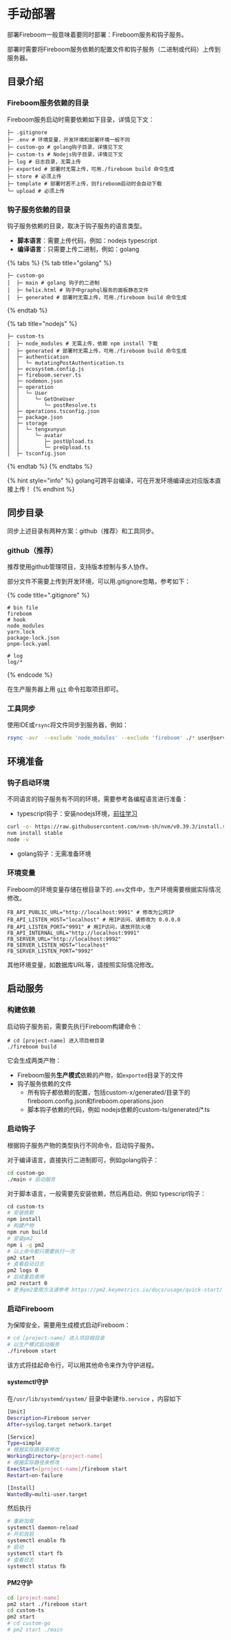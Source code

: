 # 手动部署

部署Fireboom一般意味着要同时部署：Fireboom服务和钩子服务。

部署时需要将Fireboom服务依赖的配置文件和钩子服务（二进制或代码）上传到服务器。

## 目录介绍

### Fireboom服务依赖的目录

Fireboom服务启动时需要依赖如下目录，详情见下文：

```
├─ .gitignore 
├─ .env # 环境变量，开发环境和部署环境一般不同
├─ custom-go # golang钩子目录，详情见下文
├─ custom-ts # Nodejs钩子目录，详情见下文
├─ log # 日志目录，无需上传
├─ exported # 部署时无需上传，可用./fireboom build 命令生成
├─ store # 必须上传
├─ template # 部署时若不上传，则fireboom启动时会自动下载
└─ upload # 必须上传
```

### 钩子服务依赖的目录

钩子服务依赖的目录，取决于钩子服务的语言类型。

* **脚本语言**：需要上传代码，例如：nodejs typescript
* **编译语言**：只需要上传二进制，例如：golang

{% tabs %}
{% tab title="golang" %}
```
├─ custom-go
│  ├─ main # golang 钩子的二进制
│  ├─ helix.html # 钩子中graphql服务的面板静态文件
│  ├─ generated # 部署时无需上传，可用./fireboom build 命令生成
```
{% endtab %}

{% tab title="nodejs" %}
```
├─ custom-ts
│  ├─ node_modules # 无需上传，依赖 npm install 下载
│  ├─ generated # 部署时无需上传，可用./fireboom build 命令生成
│  ├─ authentication
│  │  └─ mutatingPostAuthentication.ts
│  ├─ ecosystem.config.js
│  ├─ fireboom.server.ts
│  ├─ nodemon.json
│  ├─ operation
│  │  └─ User
│  │     └─ GetOneUser
│  │        └─ postResolve.ts
│  ├─ operations.tsconfig.json
│  ├─ package.json
│  ├─ storage
│  │  └─ tengxunyun
│  │     └─ avatar
│  │        ├─ postUpload.ts
│  │        └─ preUpload.ts
│  ├─ tsconfig.json
```
{% endtab %}
{% endtabs %}

{% hint style="info" %}
golang可跨平台编译，可在开发环境编译出对应版本直接上传！
{% endhint %}

## 同步目录

同步上述目录有两种方案：github（推荐）和工具同步。

### github（推荐）

推荐使用github管理项目，支持版本控制与多人协作。

部分文件不需要上传到开发环境，可以用.gitignore忽略，参考如下：

{% code title=".gitignore" %}
```ignore
# bin file
fireboom
# hook
node_modules
yarn.lock
package-lock.json
pnpm-lock.yaml

# log
log/*
```
{% endcode %}

在生产服务器上用 [`git`](https://git-scm.com/book/zh/v2/%E8%B5%B7%E6%AD%A5-%E5%AE%89%E8%A3%85-Git) 命令拉取项目即可。

### 工具同步

使用IDE或`rsync`将文件同步到服务器，例如：

```bash
rsync -avr  --exclude 'node_modules' --exclude 'fireboom' ./* user@server.ip:/path/to/publish
```

## 环境准备

### 钩子启动环境

不同语言的钩子服务有不同的环境，需要参考各编程语言进行准备：

* typescript钩子：安装nodejs环境，[前往学习](https://github.com/nvm-sh/nvm#installing-and-updating)

```bash
‌curl -o- https://raw.githubusercontent.com/nvm-sh/nvm/v0.39.3/install.sh | bash
nvm install stable
node -v
```

* golang钩子：无需准备环境

### 环境变量

Fireboom的环境变量存储在根目录下的`.env`文件中，生产环境需要根据实际情况修改。

```properties
FB_API_PUBLIC_URL="http://localhost:9991" # 修改为公网IP
FB_API_LISTEN_HOST="localhost" # 用IP访问，请修改为 0.0.0.0
FB_API_LISTEN_PORT="9991" # 用IP访问，请放开防火墙
FB_API_INTERNAL_URL="http://localhost:9991" 
FB_SERVER_URL="http://localhost:9992"
FB_SERVER_LISTEN_HOST="localhost"
FB_SERVER_LISTEN_PORT="9992"
```

其他环境变量，如数据库URL等，请按照实际情况修改。

## 启动服务

### 构建依赖

启动钩子服务前，需要先执行Fireboom构建命令：

```
# cd‌ [project-name] 进入项目根目录
./fireboom build 
```

它会生成两类产物：

* Fireboom服务**生产模式**依赖的产物，如`exported`目录下的文件
* 钩子服务依赖的文件
  * 所有钩子都依赖的配置，包括custom-x/generated/目录下的 fireboom.config.json和fireboom.operations.json
  * 脚本钩子依赖的代码，例如 nodejs依赖的custom-ts/generated/\*.ts

### 启动钩子

根据钩子服务产物的类型执行不同命令，启动钩子服务。

对于编译语言，直接执行二进制即可，例如golang钩子：

```bash
cd custom-go
./main # 启动服务
```

对于脚本语言，一般需要先安装依赖，然后再启动，例如 typescript钩子：

```bash
‌cd custom-ts
# 安装依赖
npm install
# 构建产物
npm run build
# 安装pm2
npm i -g pm2
# 以上命令都只需要执行一次
pm2 start
# 查看启动日志
pm2 logs 0
# 后续重启使用
pm2 restart 0
# 更多pm2使用方法请参考 https://pm2.keymetrics.io/docs/usage/quick-start/
```

### 启动Fireboom

为保障安全，需要用生成模式启动Fireboom：

```bash
# cd‌ [project-name] 进入项目根目录
# 以生产模式启动服务
./fireboom start 
```

该方式将挂起命令行，可以用其他命令来作为守护进程。

#### systemctl守护

在`/usr/lib/systemd/system/` 目录中新建`fb.service` ，内容如下

```sh
‌[Unit]
Description=Fireboom server
After=syslog.target network.target

[Service]
Type=simple
# 根据实际路径来修改
WorkingDirectory=[project-name]
# 根据实际路径来修改
ExecStart=[project-name]/fireboom start
Restart=on-failure

[Install]
WantedBy=multi-user.target
```

然后执行

```sh
# 重新加载
systemctl daemon-reload
# 开机自启
systemctl enable fb
# 启动
systemctl start fb
# 查看日志
systemctl status fb
```

#### PM2守护

```bash
cd [project-name]
pm2 start ./fireboom start
cd custom-ts
pm2 start
# cd custom-go
# pm2 start ./main
```
